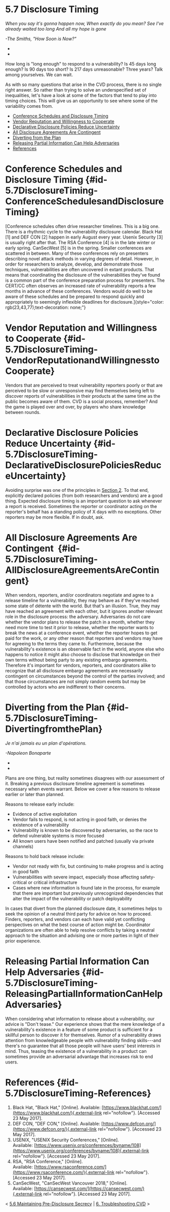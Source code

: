 # 5.7 Disclosure Timing 

*When you say it's gonna happen now,*
*When exactly do you mean?*
*See I've already waited too long*
*And all my hope is gone*

*-The Smiths, "How Soon is Now?"*

*
*

How long is "long enough" to respond to a vulnerability? Is 45 days
long enough? Is 90 days too short? Is 217 days unreasonable? Three
years? Talk among yourselves. We can wait. 

As with so many questions that arise in the CVD process, there is no
single right answer. So rather than trying to solve an underspecified
set of inequalities, let's have a look at some of the factors that tend
to play into timing choices. This will give us an opportunity to see
where some of the variability comes from.

-   [Conference Schedules and Disclosure
    Timing](#id-5.7DisclosureTiming-ConferenceSchedulesandDisclosureTiming)
-   [Vendor Reputation and Willingness to
    Cooperate](#id-5.7DisclosureTiming-VendorReputationandWillingnesstoCooperate)
-   [Declarative Disclosure Policies Reduce
    Uncertainty](#id-5.7DisclosureTiming-DeclarativeDisclosurePoliciesReduceUncertainty)
-   [All Disclosure Agreements Are
    Contingent](#id-5.7DisclosureTiming-AllDisclosureAgreementsAreContingent)
-   [Diverting from the
    Plan](#id-5.7DisclosureTiming-DivertingfromthePlan)
-   [Releasing Partial Information Can Help
    Adversaries](#id-5.7DisclosureTiming-ReleasingPartialInformationCanHelpAdversaries)
-   [References](#id-5.7DisclosureTiming-References)

# Conference Schedules and Disclosure Timing {#id-5.7DisclosureTiming-ConferenceSchedulesandDisclosureTiming}

[Conference schedules often drive researcher timelines. This is a big
one. There is a rhythmic cycle to the vulnerability disclosure calendar.
Black Hat \[1\] and DEF CON \[2\] happen in early August every year.
Usenix Security \[3\] is usually right after that. The RSA Conference
\[4\] is in the late winter or early spring. CanSecWest \[5\] is in the
spring. Smaller conferences are scattered in between. Many of these
conferences rely on presenters describing novel attack methods in
varying degrees of detail. However, in order for researchers to analyze,
develop, and demonstrate those techniques, vulnerabilities are often
uncovered in extant products. That means that coordinating the
disclosure of the vulnerabilities they've found is a common part of the
conference preparation process for presenters. The CERT/CC often
observes an increased rate of vulnerability reports a few months in
advance of these conferences. Vendors would do well to be aware of these
schedules and be prepared to respond quickly and appropriately to
seemingly inflexible deadlines for
disclosure.]{style="color: rgb(23,43,77);text-decoration: none;"}

# Vendor Reputation and Willingness to Cooperate {#id-5.7DisclosureTiming-VendorReputationandWillingnesstoCooperate}

Vendors that are perceived to treat vulnerability reporters poorly or
that are perceived to be slow or unresponsive may find themselves being
left to discover reports of vulnerabilities in their products at the
same time as the public becomes aware of them. CVD is a social process,
remember? And the game is played over and over, by players who share
knowledge between rounds.

# Declarative Disclosure Policies Reduce Uncertainty {#id-5.7DisclosureTiming-DeclarativeDisclosurePoliciesReduceUncertainty}

Avoiding surprise was one of the principles in [Section
2](2.-Principles-of-Coordinated-Vulnerability-Disclosure_47677450.md).
To that end, explicitly declared policies (from both researchers and
vendors) are a good thing. Expected disclosure timing is an important
question to ask whenever a report is received. Sometimes the reporter or
coordinator acting on the reporter's behalf has a standing policy of X
days with no exceptions. Other reporters may be more flexible. If in
doubt, ask.

# All Disclosure Agreements Are Contingent  {#id-5.7DisclosureTiming-AllDisclosureAgreementsAreContingent}

When vendors, reporters, and/or coordinators negotiate and agree to a
release timeline for a vulnerability, they may behave as if they've
reached some state of détente with the world. But that's an illusion.
True, they may have reached an agreement with each other, but it ignores
another relevant role in the disclosure process: the adversary.
Adversaries do not care whether the vendor plans to release the patch in
a month, whether they need more time to test it prior to release,
whether the reporter wants to break the news at a conference event,
whether the reporter hopes to get paid for the work, or any other reason
that reporters and vendors may have for agreeing to the terms they came
to. Furthermore, because the vulnerability's existence is an observable
fact in the world, anyone else who happens to notice it might also
choose to disclose that knowledge on their own terms without being party
to any existing embargo agreements. Therefore it's important for
vendors, reporters, and coordinators alike to recognize that all
disclosure embargo agreements are necessarily contingent on
circumstances beyond the control of the parties involved; and that those
circumstances are not simply random events but may be controlled by
actors who are indifferent to their concerns. 

# Diverting from the Plan {#id-5.7DisclosureTiming-DivertingfromthePlan}

*Je n'ai jamais eu un plan d'opérations.*

*-Napoleon Bonaparte*

*
*

Plans are one thing, but reality sometimes disagrees with our assessment
of it. Breaking a previous disclosure timeline agreement is sometimes
necessary when events warrant. Below we cover a few reasons to release
earlier or later than planned.

Reasons to release early include:

-   Evidence of active exploitation
-   Vendor fails to respond, is not acting in good faith, or denies the
    existence of a vulnerability
-   Vulnerability is known to be discovered by adversaries, so the race
    to defend vulnerable systems is more focused
-   All known users have been notified and patched (usually via private
    channels)

Reasons to hold back release include:

-   Vendor not ready with fix, but continuing to make progress and is
    acting in good faith
-   Vulnerabilities with severe impact, especially those affecting
    safety-critical or critical infrastructure
-   Cases where new information is found late in the process, for
    example that there are important but previously unrecognized
    dependencies that alter the impact of the vulnerability or patch
    deployability

In cases that divert from the planned disclosure date, it sometimes
helps to seek the opinion of a neutral third party for advice on how to
proceed. Finders, reporters, and vendors can each have valid yet
conflicting perspectives on what the best course of action might be.
Coordinator organizations are often able to help resolve conflicts by
taking a neutral approach to the situation and advising one or more
parties in light of their prior experience.

# Releasing Partial Information Can Help Adversaries {#id-5.7DisclosureTiming-ReleasingPartialInformationCanHelpAdversaries}

When considering what information to release about a vulnerability, our
advice is "Don't tease." Our experience shows that the mere knowledge
of a vulnerability's existence in a feature of some product is
sufficient for a skillful person to discover it for themselves. Rumor of
a vulnerability draws attention from knowledgeable people with
vulnerability finding skills---and there's no guarantee that all those
people will have users' best interests in mind. Thus, teasing the
existence of a vulnerability in a product can sometimes provide an
adversarial advantage that increases risk to end users.

# References {#id-5.7DisclosureTiming-References}

1.  Black Hat, "Black Hat," \[Online\].
    Available: [https://www.blackhat.com/](https://www.blackhat.com/){.external-link
    rel="nofollow"}. \[Accessed 23 May 2017\].
2.  DEF CON, "DEF CON," \[Online\].
    Available: [https://www.defcon.org/](https://www.defcon.org/){.external-link
    rel="nofollow"}. \[Accessed 23 May 2017\].
3.  USENIX, "USENIX Security Conferences," \[Online\].
    Available: [https://www.usenix.org/conferences/byname/108](https://www.usenix.org/conferences/byname/108){.external-link
    rel="nofollow"}. \[Accessed 23 May 2017\].
4.  RSA, "RSA Conference," \[Online\].
    Available: [https://www.rsaconference.com/](https://www.rsaconference.com/){.external-link
    rel="nofollow"}. \[Accessed 23 May 2017\].
5.  CanSecWest, "CanSecWest Vancouver 2018," \[Online\].
    Available: [https://cansecwest.com/](https://cansecwest.com/){.external-link
    rel="nofollow"}. \[Accessed 23 May 2017\].



\< [5.6 Maintaining Pre-Disclosure
Secrecy](5.6-Maintaining-Pre-Disclosure-Secrecy_47677480.md) \| [6.
Troubleshooting CVD](6.-Troubleshooting-CVD_47677482.md) \>

